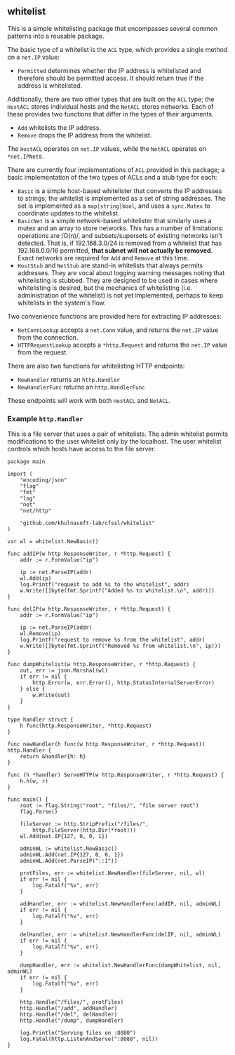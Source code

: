 ## whitelist

This is a simple whitelisting package that encompasses several common
patterns into a reusable package.

The basic type of a whitelist is the `ACL` type, which provides
a single method on a `net.IP` value:

* `Permitted` determines whether the IP address is whitelisted and
  therefore should be permitted access. It should return true if the
  address is whitelisted.

Additionally, there are two other types that are built on the `ACL`
type; the `HostACL` stores individual hosts and the `NetACL` stores
networks. Each of these provides two functions that differ in the
types of their arguments.

* `Add` whitelists the IP address.
* `Remove` drops the IP address from the whitelist.

The `HostACL` operates on `net.IP` values, while the `NetACL` operates
on `*net.IPNet`s.

There are currently four implementations of `ACL` provided in this
package; a basic implementation of the two types of ACLs and a stub
type for each:

* `Basic` is a simple host-based whitelister that converts the IP
  addresses to strings; the whitelist is implemented as a set of
  string addresses. The set is implemented as a `map[string]bool`, and
  uses a `sync.Mutex` to coordinate updates to the whitelist.
* `BasicNet` is a simple network-based whitelister that similarly uses
  a mutex and an array to store networks. This has a number of
  limitations: operations are /O(n)/, and subsets/supersets of
  existing networks isn't detected. That is, if 192.168.3.0/24 is
  removed from a whitelist that has 192.168.0.0/16 permitted, **that
  subnet will not actually be removed**. Exact networks are required
  for `Add` and `Remove` at this time.
* `HostStub` and `NetStub` are stand-in whitelists that always permits
  addresses. They are vocal about logging warning messages noting that
  whitelisting is stubbed. They are designed to be used in cases where
  whitelisting is desired, but the mechanics of whitelisting
  (i.e. administration of the whitelist) is not yet implemented,
  perhaps to keep whitelists in the system's flow.

Two convenience functions are provided here for extracting IP addresses:

* `NetConnLookup` accepts a `net.Conn` value, and returns the `net.IP`
  value from the connection.
* `HTTPRequestLookup` accepts a `*http.Request` and returns the
  `net.IP` value from the request.

There are also two functions for whitelisting HTTP endpoints:

* `NewHandler` returns an `http.Handler`
* `NewHandlerFunc` returns an `http.HandlerFunc`

These endpoints will work with both `HostACL` and `NetACL`.

### Example `http.Handler`

This is a file server that uses a pair of whitelists. The admin
whitelist permits modifications to the user whitelist only by the
localhost. The user whitelist controls which hosts have access to
the file server.

```
package main

import (
	"encoding/json"
	"flag"
	"fmt"
	"log"
	"net"
	"net/http"

	"github.com/khulnasoft-lab/cfssl/whitelist"
)

var wl = whitelist.NewBasic()

func addIP(w http.ResponseWriter, r *http.Request) {
	addr := r.FormValue("ip")

	ip := net.ParseIP(addr)
	wl.Add(ip)
	log.Printf("request to add %s to the whitelist", addr)
	w.Write([]byte(fmt.Sprintf("Added %s to whitelist.\n", addr)))
}

func delIP(w http.ResponseWriter, r *http.Request) {
	addr := r.FormValue("ip")

	ip := net.ParseIP(addr)
	wl.Remove(ip)
	log.Printf("request to remove %s from the whitelist", addr)
	w.Write([]byte(fmt.Sprintf("Removed %s from whitelist.\n", ip)))
}

func dumpWhitelist(w http.ResponseWriter, r *http.Request) {
	out, err := json.Marshal(wl)
	if err != nil {
		http.Error(w, err.Error(), http.StatusInternalServerError)
	} else {
		w.Write(out)
	}
}

type handler struct {
	h func(http.ResponseWriter, *http.Request)
}

func newHandler(h func(w http.ResponseWriter, r *http.Request)) http.Handler {
	return &handler{h: h}
}

func (h *handler) ServeHTTP(w http.ResponseWriter, r *http.Request) {
	h.h(w, r)
}

func main() {
	root := flag.String("root", "files/", "file server root")
	flag.Parse()

	fileServer := http.StripPrefix("/files/",
		http.FileServer(http.Dir(*root)))
	wl.Add(net.IP{127, 0, 0, 1})

	adminWL := whitelist.NewBasic()
	adminWL.Add(net.IP{127, 0, 0, 1})
	adminWL.Add(net.ParseIP("::1"))

	protFiles, err := whitelist.NewHandler(fileServer, nil, wl)
	if err != nil {
		log.Fatalf("%v", err)
	}

	addHandler, err := whitelist.NewHandlerFunc(addIP, nil, adminWL)
	if err != nil {
		log.Fatalf("%v", err)
	}

	delHandler, err := whitelist.NewHandlerFunc(delIP, nil, adminWL)
	if err != nil {
		log.Fatalf("%v", err)
	}

	dumpHandler, err := whitelist.NewHandlerFunc(dumpWhitelist, nil, adminWL)
	if err != nil {
		log.Fatalf("%v", err)
	}

	http.Handle("/files/", protFiles)
	http.Handle("/add", addHandler)
	http.Handle("/del", delHandler)
	http.Handle("/dump", dumpHandler)

	log.Println("Serving files on :8080")
	log.Fatal(http.ListenAndServe(":8080", nil))
}
```


